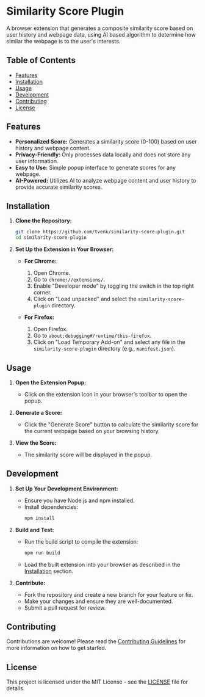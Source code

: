 # Similarity Score Plugin

A browser extension that generates a composite similarity score based on user history and webpage data, using AI based algorithm to determine how similar the webpage is to the user's interests.

## Table of Contents

- [Features](#features)
- [Installation](#installation)
- [Usage](#usage)
- [Development](#development)
- [Contributing](#contributing)
- [License](#license)

## Features

- **Personalized Score:** Generates a similarity score (0-100) based on user history and webpage content.
- **Privacy-Friendly:** Only processes data locally and does not store any user information.
- **Easy to Use:** Simple popup interface to generate scores for any webpage.
- **AI-Powered:** Utilizes AI to analyze webpage content and user history to provide accurate similarity scores.

## Installation

1. **Clone the Repository:**
   ```sh
   git clone https://github.com/tvenk/similarity-score-plugin.git
   cd similarity-score-plugin
   ```

2. **Set Up the Extension in Your Browser:**
   - **For Chrome:**
     1. Open Chrome.
     2. Go to `chrome://extensions/`.
     3. Enable "Developer mode" by toggling the switch in the top right corner.
     4. Click on "Load unpacked" and select the `similarity-score-plugin` directory.

   - **For Firefox:**
     1. Open Firefox.
     2. Go to `about:debugging#/runtime/this-firefox`.
     3. Click on "Load Temporary Add-on" and select any file in the `similarity-score-plugin` directory (e.g., `manifest.json`).

## Usage

1. **Open the Extension Popup:**
   - Click on the extension icon in your browser's toolbar to open the popup.

2. **Generate a Score:**
   - Click the "Generate Score" button to calculate the similarity score for the current webpage based on your browsing history.

3. **View the Score:**
   - The similarity score will be displayed in the popup.

## Development

1. **Set Up Your Development Environment:**
   - Ensure you have Node.js and npm installed.
   - Install dependencies:
     ```sh
     npm install
     ```

2. **Build and Test:**
   - Run the build script to compile the extension:
     ```sh
     npm run build
     ```
   - Load the built extension into your browser as described in the [Installation](#installation) section.

3. **Contribute:**
   - Fork the repository and create a new branch for your feature or fix.
   - Make your changes and ensure they are well-documented.
   - Submit a pull request for review.

## Contributing

Contributions are welcome! Please read the [Contributing Guidelines](CONTRIBUTING.md) for more information on how to get started.

## License

This project is licensed under the MIT License - see the [LICENSE](LICENSE) file for details.
